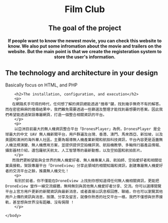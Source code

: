 <div style="text-align:center;"><h1>Film Club</h1></div>
        <div style="text-align:center;"><h2>
           The goal of the project
            </h2></div>
        <div style="text-align:center;"><h4>If people want to know the newest movie, you can check this website to know. We also put some infromation about the movie and trailers on the website. But the main point is that we create the registeration system to store the user's information.
           </h4></div>
        <h2>The technology and architecture in your design</h2>
        <p>
        Basically focus on HTML, and PHP
        </p>
        
        <h2>The installation, configuration, and execution</h2>
        <p>
       在網路炙手可得的時代，任何想了解的資訊總能透過"搜尋"鍵，找到幾乎無奇不有的解答。而在密密麻麻的搜尋結果中，我們難免需要透過一些篩選及整理才能找到最想要的答案。因此我們希望能透過架設專屬網頁，打造一個整合相關資訊的平台。
        </p>
        <p>
        以亞洲目前最大的無人機資訊整合平台「DronesPlayer」為例，DronesPlayer 是全球最大的中文 UAV 無人機新聞平台，用戶群遍及台灣、香港、澳門、馬來西亞、新加坡，以及美國和澳洲的海外華人社區。主要為報導無人機產業新聞和航拍科技資訊，平台內容更是涵蓋無人機法規演變、無人機應用方案，並提供提供空拍機評測、航拍機教學、多軸飛行器產品情報、攝影器材介紹，還包羅航天航太、人工智慧等的最新動態，以及空拍圖和航拍影片。
        </p>
       而我們更盼望能與全世界的無人機愛好者、無人機專業人員、航拍師、空拍愛好者和相關從業員接軌，架設專屬平台「DroneEview」分享此領域的相關知識和資訊，創建專屬無人機愛好者的交流平台之餘，推廣無人機文化！
        <p>
        有別於前者，你不僅能在DroneEview 上找到你想知道得任何無人機相關資訊，更能把DroneEview 當作一線交流媒體，無時無刻與其他無人機愛好者分享、交流。你可以選擇閱覽平台上官方用戶更新的新聞資訊與最新消息，或者直接以訊息框回應、聯絡，你也可以瀏覽其他用戶上傳的資訊與消息，按讚、分享及留言，就像你熟悉的社交平台一樣。我們不僅想與世界接軌，甚至想與世界沒有距離、沒有侷限 !
        </p>
 
    </body>
</html>
